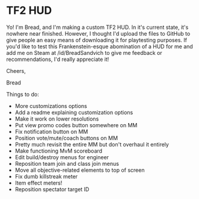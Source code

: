 # TF2 HUD
Yo! I'm Bread, and I'm making a custom TF2 HUD. In it's current state, it's nowhere near finished. However, I thought I'd upload the files to GitHub to give people an easy means of downloading it for playtesting purposes. If you'd like to test this Frankenstein-esque abomination of a HUD for me and add me on Steam at /id/BreadSandvich to give me feedback or recommendations, I'd really appreciate it!

Cheers,

Bread


Things to do:
- More customizations options
- Add a readme explaining customization options
- Make it work on lower resolutions
- Put view promo codes button somewhere on MM
- Fix notification button on MM
- Position vote/mute/coach buttons on MM
- Pretty much revisit the entire MM but don't overhaul it entirely
- Make functioning MvM scoreboard
- Edit build/destroy menus for engineer
- Reposition team join and class join menus
- Move all objective-related elements to top of screen
- Fix dumb killstreak meter
- Item effect meters!
- Reposition spectator target ID
